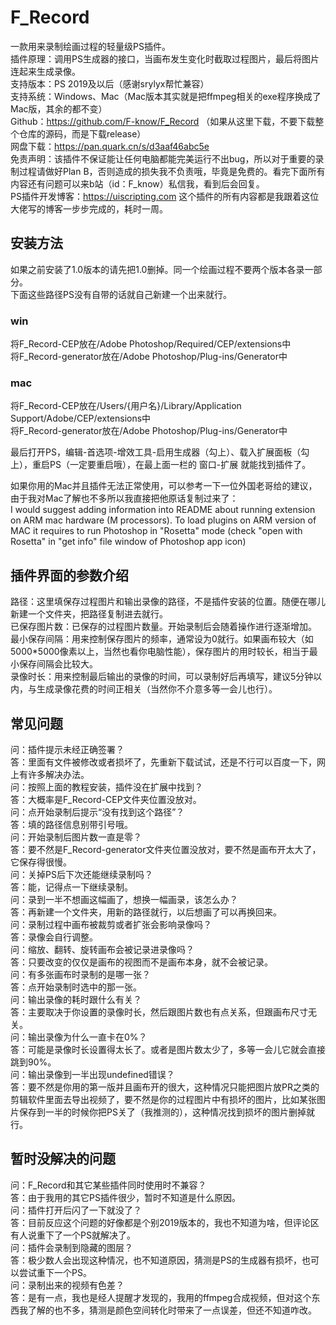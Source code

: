 # F_Record
一款用来录制绘画过程的轻量级PS插件。  
插件原理：调用PS生成器的接口，当画布发生变化时截取过程图片，最后将图片连起来生成录像。  
支持版本：PS 2019及以后（感谢srylyx帮忙兼容）  
支持系统：Windows、Mac（Mac版本其实就是把ffmpeg相关的exe程序换成了Mac版，其余的都不变）  
Github：https://github.com/F-know/F_Record （如果从这里下载，不要下载整个仓库的源码，而是下载release）  
网盘下载：https://pan.quark.cn/s/d3aaf46abc5e  
免责声明：该插件不保证能让任何电脑都能完美运行不出bug，所以对于重要的录制过程请做好Plan B，否则造成的损失我不负责哦，毕竟是免费的。看完下面所有内容还有问题可以来b站（id：F_know）私信我，看到后会回复。  
PS插件开发博客：https://uiscripting.com  这个插件的所有内容都是我跟着这位大佬写的博客一步步完成的，耗时一周。  
## 安装方法
如果之前安装了1.0版本的请先把1.0删掉。同一个绘画过程不要两个版本各录一部分。  
下面这些路径PS没有自带的话就自己新建一个出来就行。  
### win
将F_Record-CEP放在/Adobe Photoshop/Required/CEP/extensions中  
将F_Record-generator放在/Adobe Photoshop/Plug-ins/Generator中  
### mac
将F_Record-CEP放在/Users/{用户名}/Library/Application Support/Adobe/CEP/extensions中  
将F_Record-generator放在/Adobe Photoshop/Plug-ins/Generator中  
  
最后打开PS，编辑-首选项-增效工具-启用生成器（勾上）、载入扩展面板（勾上），重启PS（一定要重启哦），在最上面一栏的 窗口-扩展 就能找到插件了。  

如果你用的Mac并且插件无法正常使用，可以参考一下一位外国老哥给的建议，由于我对Mac了解也不多所以我直接把他原话复制过来了：  
I would suggest adding information into README about running extension on ARM mac hardware (M processors). To load plugins on ARM version of MAC it requires to run Photoshop in "Rosetta" mode (check "open with Rosetta" in "get info" file window of Photoshop app icon)  
## 插件界面的参数介绍
路径：这里填保存过程图片和输出录像的路径，不是插件安装的位置。随便在哪儿新建一个文件夹，把路径复制进去就行。  
已保存图片数：已保存的过程图片数量。开始录制后会随着操作进行逐渐增加。  
最小保存间隔：用来控制保存图片的频率，通常设为0就行。如果画布较大（如5000*5000像素以上，当然也看你电脑性能），保存图片的用时较长，相当于最小保存间隔会比较大。  
录像时长：用来控制最后输出的录像的时间，可以录制好后再填写，建议5分钟以内，与生成录像花费的时间正相关（当然你不介意多等一会儿也行）。  
## 常见问题
问：插件提示未经正确签署？  
答：里面有文件被修改或者损坏了，先重新下载试试，还是不行可以百度一下，网上有许多解决办法。  
问：按照上面的教程安装，插件没在扩展中找到？  
答：大概率是F_Record-CEP文件夹位置没放对。  
问：点开始录制后提示“没有找到这个路径”？  
答：填的路径信息别带引号哦。  
问：开始录制后图片数一直是零？  
答：要不然是F_Record-generator文件夹位置没放对，要不然是画布开太大了，它保存得很慢。  
问：关掉PS后下次还能继续录制吗？  
答：能，记得点一下继续录制。  
问：录到一半不想画这幅画了，想换一幅画录，该怎么办？  
答：再新建一个文件夹，用新的路径就行，以后想画了可以再换回来。  
问：录制过程中画布被裁剪或者扩张会影响录像吗？  
答：录像会自行调整。  
问：缩放、翻转、旋转画布会被记录进录像吗？  
答：只要改变的仅仅是画布的视图而不是画布本身，就不会被记录。  
问：有多张画布时录制的是哪一张？  
答：点开始录制时选中的那一张。  
问：输出录像的耗时跟什么有关？  
答：主要取决于你设置的录像时长，然后跟图片数也有点关系，但跟画布尺寸无关。  
问：输出录像为什么一直卡在0%？  
答：可能是录像时长设置得太长了。或者是图片数太少了，多等一会儿它就会直接跳到90%。  
问：输出录像到一半出现undefined错误？  
答：要不然是你用的第一版并且画布开的很大，这种情况只能把图片放PR之类的剪辑软件里面去导出视频了，要不然是你的过程图片中有损坏的图片，比如某张图片保存到一半的时候你把PS关了（我推测的），这种情况找到损坏的图片删掉就行。  
## 暂时没解决的问题
问：F_Record和其它某些插件同时使用时不兼容？  
答：由于我用的其它PS插件很少，暂时不知道是什么原因。  
问：插件打开后闪了一下就没了？  
答：目前反应这个问题的好像都是个别2019版本的，我也不知道为啥，但评论区有人说重下了一个PS就解决了。  
问：插件会录制到隐藏的图层？  
答：极少数人会出现这种情况，也不知道原因，猜测是PS的生成器有损坏，也可以尝试重下一个PS。  
问：录制出来的视频有色差？  
答：是有一点，我也是经人提醒才发现的，我用的ffmpeg合成视频，但对这个东西我了解的也不多，猜测是颜色空间转化时带来了一点误差，但还不知道咋改。  
